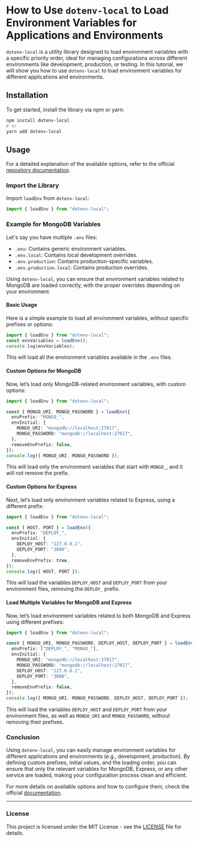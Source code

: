# How to Use `dotenv-local` to Load Environment Variables for Applications and Environments

`dotenv-local` is a utility library designed to load environment variables with a specific priority order, ideal for managing configurations across different environments like development, production, or testing. In this tutorial, we will show you how to use `dotenv-local` to load environment variables for different applications and environments.

## Installation

To get started, install the library via npm or yarn:

```bash
npm install dotenv-local
# or
yarn add dotenv-local
```

## Usage

For a detailed explanation of the available options, refer to the official [repository documentation](https://github.com/yracnet/dotenv-local).

### Import the Library

Import `loadEnv` from `dotenv-local`:

```typescript
import { loadEnv } from "dotenv-local";
```

### Example for MongoDB Variables

Let's say you have multiple `.env` files:

- `.env`: Contains generic environment variables.
- `.env.local`: Contains local development overrides.
- `.env.production`: Contains production-specific variables.
- `.env.production.local`: Contains production overrides.

Using `dotenv-local`, you can ensure that environment variables related to MongoDB are loaded correctly, with the proper overrides depending on your environment.

#### Basic Usage

Here is a simple example to load all environment variables, without specific prefixes or options:

```typescript
import { loadEnv } from "dotenv-local";
const envVariables = loadEnv();
console.log(envVariables);
```

This will load all the environment variables available in the `.env` files.

#### Custom Options for MongoDB

Now, let’s load only MongoDB-related environment variables, with custom options:

```typescript
import { loadEnv } from "dotenv-local";

const { MONGO_URI, MONGO_PASSWORD } = loadEnv({
  envPrefix: "MONGO_",
  envInitial: {
    MONGO_URI: "mongodb://localhost:27017",
    MONGO_PASSWORD: "mongodb://localhost:27017",
  },
  removeEnvPrefix: false,
});
console.log({ MONGO_URI, MONGO_PASSWORD });
```

This will load only the environment variables that start with `MONGO_`, and it will not remove the prefix.

#### Custom Options for Express

Next, let’s load only environment variables related to Express, using a different prefix:

```typescript
import { loadEnv } from "dotenv-local";

const { HOST, PORT } = loadEnv({
  envPrefix: "DEPLOY_",
  envInitial: {
    DEPLOY_HOST: "127.0.0.1",
    DEPLOY_PORT: "3000",
  },
  removeEnvPrefix: true,
});
console.log({ HOST, PORT });
```

This will load the variables `DEPLOY_HOST` and `DEPLOY_PORT` from your environment files, removing the `DEPLOY_` prefix.

#### Load Multiple Variables for MongoDB and Express

Now, let’s load environment variables related to both MongoDB and Express using different prefixes:

```typescript
import { loadEnv } from "dotenv-local";

const { MONGO_URI, MONGO_PASSWORD, DEPLOY_HOST, DEPLOY_PORT } = loadEnv({
  envPrefix: ["DEPLOY_", "MONGO_"],
  envInitial: {
    MONGO_URI: "mongodb://localhost:27017",
    MONGO_PASSWORD: "mongodb://localhost:27017",
    DEPLOY_HOST: "127.0.0.1",
    DEPLOY_PORT: "3000",
  },
  removeEnvPrefix: false,
});
console.log({ MONGO_URI, MONGO_PASSWORD, DEPLOY_HOST, DEPLOY_PORT });
```

This will load the variables `DEPLOY_HOST` and `DEPLOY_PORT` from your environment files, as well as `MONGO_URI` and `MONGO_PASSWORD`, without removing their prefixes.

### Conclusion

Using `dotenv-local`, you can easily manage environment variables for different applications and environments (e.g., development, production). By defining custom prefixes, initial values, and the loading order, you can ensure that only the relevant variables for MongoDB, Express, or any other service are loaded, making your configuration process clean and efficient.

For more details on available options and how to configure them, check the official [documentation](https://github.com/yracnet/dotenv-local).

---

### License

This project is licensed under the MIT License - see the [LICENSE](LICENSE) file for details.
